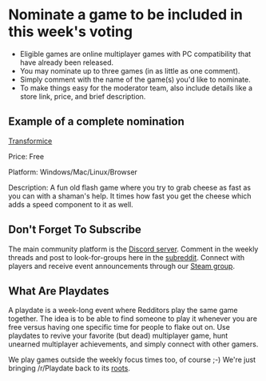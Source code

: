 # Nominate a game to be included in this week's voting

- Eligible games are online multiplayer games with PC compatibility that have already been released.
- You may nominate up to three games (in as little as one comment).
- Simply comment with the name of the game(s) you'd like to nominate.
- To make things easy for the moderator team, also include details like a store link, price, and brief description.

## Example of a complete nomination

[Transformice](http://store.steampowered.com/app/335240/Transformice/)

Price: Free

Platform: Windows/Mac/Linux/Browser

Description: A fun old flash game where you try to grab cheese as fast as you can with a shaman's help. It times how fast you get the cheese which adds a speed component to it as well.

## Don't Forget To Subscribe

The main community platform is the [Discord server](https://discord.gg/playdate). Comment in the weekly threads and post to look-for-groups here in the [subreddit](https://www.reddit.com/r/Playdate/submit?selftext=true). Connect with players and receive event announcements through our [Steam group](http://steamcommunity.com/groups/joinplaydate).

## What Are Playdates

A playdate is a week-long event where Redditors play the same game together. The idea is to be able to find someone to play it whenever you are free versus having one specific time for people to flake out on. Use playdates to revive your favorite (but dead) multiplayer game, hunt unearned multiplayer achievements, and simply connect with other gamers.

We play games outside the weekly focus times too, of course ;-) We're just bringing /r/Playdate back to its [roots](https://www.reddit.com/r/gaming/comments/j8hpz/idea_for_subreddit_organize_nights_around/).
